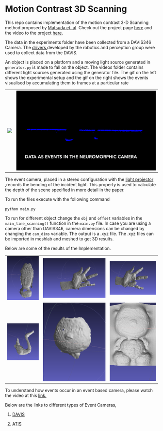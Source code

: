 # Motion Contrast 3D Scanning

This repo contains implementation of the motion contrast 3-D Scanning method proposed by <a href="http://compphotolab.northwestern.edu/wordpress/wp-content/uploads/2015/04/dvs_031.pdf"> Matsuda et. al</a>. Check out the project page <a href=http://compphotolab.northwestern.edu/project/mc3d-motion-contrast-3d-laser-scanner/>here</a> and the video to the project <a href=https://vimeo.com/125511538>here</a>.

The data in the experiments folder have been collected from a DAVIS346 Camera. The  <a href="https://github.com/uzh-rpg/rpg_dvs_ros">drivers </a> developed by the robotics and perception group were used to collect data from the DAVIS. 

An object is placed on a platform and a moving light source generated in `generator.py` is made to fall on the object. The videos folder contains different light sources generated using the generator file. The gif on the left shows the experimental setup and the gif on the right shows the events visualised by accumulating them to frames at a particular rate

<table style="width:100%">
    <tr>
        <td style="text-align:center"><img src="Images/mc3d_setup.gif"> </td>
        <td style="text-align:center"><img src="Images/visualize.gif"> </td>
    </tr>
</table>

The event camera, placed in a stereo configuration with the <a href="http://www.ti.com/tool/DLPLCR4500EVM">light projector</a> ,records the bending of the incident light. This property is used to calculate the depth of the scene specified in more detail in the paper.


To run the files execute with the following command 

`python main.py`

To run for different object change the `obj` and `offset` variables in the `main_line_scanning()` function in the `main.py` file. In case you are using a camera other than DAVIS346, camera dimensions can be changed by changing the `cam_dims` variable. The output is a .xyz file. The .xyz files can be imported in meshlab and meshed to get 3D results.

Below are some of the results of the Implementation.


<table style="width:100%">
    <tr>
        <td style="text-align:center"><img src="Images/Buddha.png"> </td>
        <td style="text-align:center"><img src="Images/Hand.png"> </td>
        <td style="text-align:center"><img src="Images/Hand_2.png"> </td>
    </tr>
    <tr>
        <td style="text-align:center"> <img src="Images/Swan.png"> </td>
        <td style="text-align:center"> <img src="Images/teddy_face.png" style="width:260px;height:346x;"> </td>
        <td style="text-align:center"> <img src="Images/teddy_poisson.png"> </td>
    </tr>
</table>


To understand how events occur in an event based camera, please watch the video at this <a href="https://www.youtube.com/watch?v=kPCZESVfHoQ">link.</a>

Below are the links to different types of Event Cameras,

1. <a href="http://inivation.com/"> DAVIS </a>

2. <a href="https://www.prophesee.ai/"> ATIS </a>
